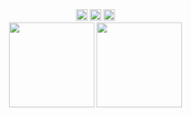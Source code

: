 
<div align="center">
  <div>
    <img src="https://img.shields.io/github/followers/panyu97py" style="height: 20px"/>
    <img src="https://img.shields.io/github/stars/panyu97py"  style="height: 20px"/>
    <img src="https://visitor-badge.laobi.icu/badge?page_id=panyu97py.blog.README.md" style="height: 20px"/>
  </div>
  <div>
    <img
      src="https://github-readme-stats.vercel.app/api?username=panyu97py&theme=dark&show_icons=true"
      style="height: 150px"
    />
    <img
      src="https://github-readme-stats.vercel.app/api/top-langs/?username=panyu97py&layout=compact&theme=dark"
      style="height: 150px"
    />
  </div>
</div>
